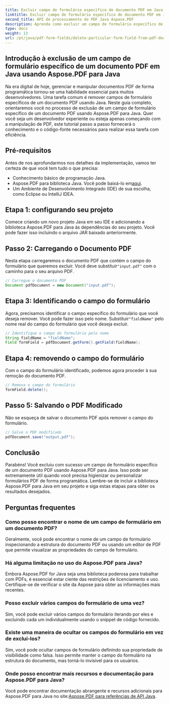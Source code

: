 ```yaml
---
title: Excluir campo de formulário específico de documento PDF em Java
linktitle: Excluir campo de formulário específico de documento PDF em Java
second_title: API de processamento de PDF Java Aspose.PDF
description: Aprenda como excluir um campo de formulário específico de um documento PDF em Java sem esforço com Aspose.PDF para Java. Guia passo a passo e código fonte fornecidos.
type: docs
weight: 13
url: /pt/java/pdf-form-fields/delete-particular-form-field-from-pdf-document-in-java/
---
```


## Introdução à exclusão de um campo de formulário específico de um documento PDF em Java usando Aspose.PDF para Java

Na era digital de hoje, gerenciar e manipular documentos PDF de forma programática tornou-se uma habilidade essencial para muitos desenvolvedores. Uma tarefa comum é remover campos de formulário específicos de um documento PDF usando Java. Neste guia completo, orientaremos você no processo de exclusão de um campo de formulário específico de um documento PDF usando Aspose.PDF para Java. Quer você seja um desenvolvedor experiente ou esteja apenas começando com a manipulação de PDF, este tutorial passo a passo fornecerá o conhecimento e o código-fonte necessários para realizar essa tarefa com eficiência.

## Pré-requisitos

Antes de nos aprofundarmos nos detalhes da implementação, vamos ter certeza de que você tem tudo o que precisa:

- Conhecimento básico de programação Java.
-  Aspose.PDF para biblioteca Java. Você pode baixá-lo em[aqui](https://releases.aspose.com/pdf/java/).
- Um Ambiente de Desenvolvimento Integrado (IDE) de sua escolha, como Eclipse ou IntelliJ IDEA.

## Etapa 1: configurando seu projeto

Comece criando um novo projeto Java em seu IDE e adicionando a biblioteca Aspose.PDF para Java às dependências do seu projeto. Você pode fazer isso incluindo o arquivo JAR baixado anteriormente.

## Passo 2: Carregando o Documento PDF

 Nesta etapa carregaremos o documento PDF que contém o campo do formulário que queremos excluir. Você deve substituir`"input.pdf"` com o caminho para o seu arquivo PDF.

```java
// Carregue o documento PDF
Document pdfDocument = new Document("input.pdf");
```

## Etapa 3: Identificando o campo do formulário

 Agora, precisamos identificar o campo específico do formulário que você deseja remover. Você pode fazer isso pelo nome. Substituir`"fieldName"` pelo nome real do campo do formulário que você deseja excluir.

```java
// Identifique o campo do formulário pelo nome
String fieldName = "fieldName";
Field formField = pdfDocument.getForm().getField(fieldName);
```

## Etapa 4: removendo o campo do formulário

Com o campo do formulário identificado, podemos agora proceder à sua remoção do documento PDF.

```java
// Remova o campo do formulário
formField.delete();
```

## Passo 5: Salvando o PDF Modificado

Não se esqueça de salvar o documento PDF após remover o campo do formulário.

```java
// Salve o PDF modificado
pdfDocument.save("output.pdf");
```

## Conclusão

Parabéns! Você excluiu com sucesso um campo de formulário específico de um documento PDF usando Aspose.PDF para Java. Isso pode ser extremamente útil quando você precisa higienizar ou personalizar formulários PDF de forma programática. Lembre-se de incluir a biblioteca Aspose.PDF para Java em seu projeto e siga estas etapas para obter os resultados desejados.

## Perguntas frequentes

### Como posso encontrar o nome de um campo de formulário em um documento PDF?

Geralmente, você pode encontrar o nome de um campo de formulário inspecionando a estrutura do documento PDF ou usando um editor de PDF que permite visualizar as propriedades do campo de formulário.

### Há alguma limitação no uso do Aspose.PDF para Java?

Embora Aspose.PDF for Java seja uma biblioteca poderosa para trabalhar com PDFs, é essencial estar ciente das restrições de licenciamento e uso. Certifique-se de verificar o site da Aspose para obter as informações mais recentes.

### Posso excluir vários campos do formulário de uma vez?

Sim, você pode excluir vários campos do formulário iterando por eles e excluindo cada um individualmente usando o snippet de código fornecido.

### Existe uma maneira de ocultar os campos do formulário em vez de excluí-los?

Sim, você pode ocultar campos de formulário definindo sua propriedade de visibilidade como falsa. Isso permite manter o campo do formulário na estrutura do documento, mas torná-lo invisível para os usuários.

### Onde posso encontrar mais recursos e documentação para Aspose.PDF para Java?

 Você pode encontrar documentação abrangente e recursos adicionais para Aspose.PDF para Java no site:[Aspose.PDF para referências de API Java](https://reference.aspose.com/pdf/java/).